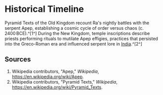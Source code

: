 # Historical Timeline

Pyramid Texts of the Old Kingdom recount Ra's nightly battles with the serpent Apep, establishing a cosmic cycle of order versus chaos (c. 2400 BCE).^[1^] During the New Kingdom, temple inscriptions describe priests performing rituals to mutilate Apep effigies, practices that persisted into the Greco-Roman era and influenced serpent lore in [India](../../India/Historical-Timeline/README.md).^[2^]

## Sources
1. Wikipedia contributors, "Apep," *Wikipedia*, <https://en.wikipedia.org/wiki/Apep>.
2. Wikipedia contributors, "Pyramid Texts," *Wikipedia*, <https://en.wikipedia.org/wiki/Pyramid_Texts>.
